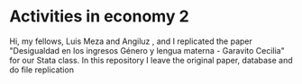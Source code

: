 # Activities in economy 2
Hi, my fellows, Luis Meza and Angiluz , and I replicated the paper "Desigualdad en los ingresos Género y lengua materna - Garavito Cecilia" for our Stata class. In this repository I leave the original paper, database and do file replication
